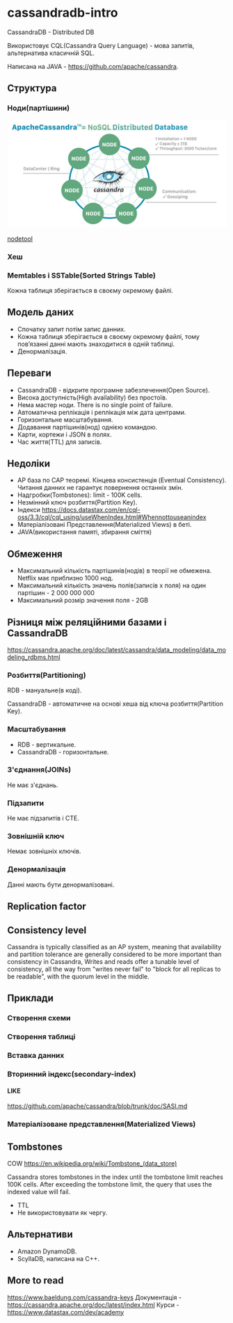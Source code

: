 # cassandradb-intro

CassandraDB - Distributed DB

Використовує CQL(Cassandra Query Language) - мова запитів, альтернатива класичній SQL.

Написана на JAVA - https://github.com/apache/cassandra.

## Структура
### Ноди(партішини)

![nodes](./images/apache-cassandra-diagrams-01-1024x504.jpeg)

[nodetool](https://cassandra.apache.org/doc/latest/cassandra/tools/nodetool/nodetool.html)

### Хеш

### Memtables і SSTable(Sorted Strings Table)

Кожна таблиця зберігається в своєму окремому файлі.

## Модель даних

- Спочатку запит потім запис данних.
- Кожна таблиця зберігається в своєму окремому файлі, тому повʼязанні данні мають знаходитися в одній таблиці.
- Денормалізація.

## Переваги

- CassandraDB - відкрите програмне забезпечення(Open Source).
- Висока доступність(High availability) без простоїв.
- Нема мастер ноди. There is no single point of failure.
- Автоматична реплікація і реплікація між дата центрами.
- Горизонтальне масштабування.
- Додавання партішинів(нод) однією командою.
- Карти, кортежи і JSON в полях.
- Час життя(TTL) для записів.

## Недоліки

- AP база по CAP теоремі. Кінцева консистенція (Eventual Consistency). Читання данних не гарантує повернення останніх змін.
- Надгробки(Tombstones): limit - 100K cells.
- Незмінний ключ розбиття(Partition Key).
- Індекси https://docs.datastax.com/en/cql-oss/3.3/cql/cql_using/useWhenIndex.html#Whennottouseanindex
- Матеріалізовані Представлення(Materialized Views) в беті.
- JAVA(використання памяті, збирання сміття)

## Обмеження

- Максимальний кількість партішинів(нодів) в теорії не обмежена. Netflix має приблизно 1000 нод.
- Максимальний кількість значень полів(записів х поля) на один партішин - 2 000 000 000
- Максимальний розмір значення поля - 2GB

## Різниця між реляційними базами і CassandraDB
https://cassandra.apache.org/doc/latest/cassandra/data_modeling/data_modeling_rdbms.html

### Розбиття(Partitioning)

RDB - мануальне(в коді).

CassandraDB - автоматичне на основі хеша від ключа розбиття(Partition Key).

### Масштабування

- RDB - вертикальне.
- CassandraDB - горизонтальне.

### З'єднання(JOINs)

Не має з'єднань.

### Підзапити

Не має підзапитів і CTE.

### Зовнішній ключ

Немає зовнішніх ключів.

### Денормалізація

Данні мають бути денормалізовані.

## Replication factor

## Consistency level

Cassandra is typically classified as an AP system, meaning that availability and partition tolerance are generally considered to be more important than consistency in Cassandra, Writes and reads offer a tunable level of consistency, all the way from "writes never fail" to "block for all replicas to be readable", with the quorum level in the middle.

## Приклади

### Створення схеми

### Створення таблиці


### Вставка данних

### Вторинний індекс(secondary-index)

#### LIKE

https://github.com/apache/cassandra/blob/trunk/doc/SASI.md

### Матеріалізоване представлення(Materialized Views)

## Tombstones

COW
https://en.wikipedia.org/wiki/Tombstone_(data_store)

Cassandra stores tombstones in the index until the tombstone limit reaches 100K cells. After exceeding the tombstone limit, the query that uses the indexed value will fail.
- TTL
- Не використовувати як чергу.

## Альтернативи
- Amazon DynamoDB.
- ScyllaDB, написана на C++.

## More to read

https://www.baeldung.com/cassandra-keys
Документація - https://cassandra.apache.org/doc/latest/index.html
Курси - https://www.datastax.com/dev/academy
